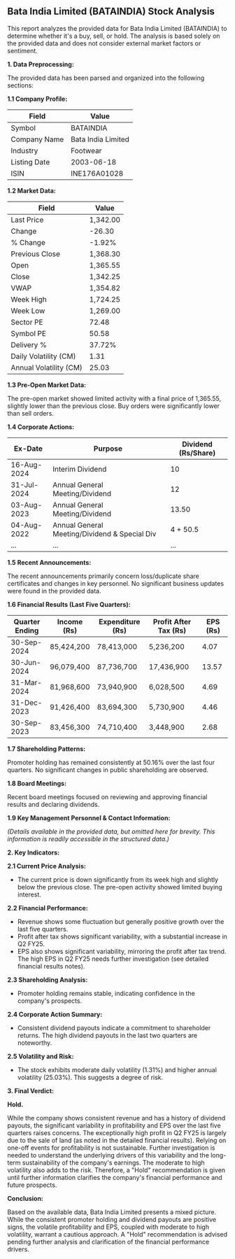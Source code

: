 ## Bata India Limited (BATAINDIA) Stock Analysis

This report analyzes the provided data for Bata India Limited (BATAINDIA) to determine whether it's a buy, sell, or hold.  The analysis is based solely on the provided data and does not consider external market factors or sentiment.

**1. Data Preprocessing:**

The provided data has been parsed and organized into the following sections:

**1.1 Company Profile:**

| Field             | Value                     |
|----------------------|--------------------------|
| Symbol              | BATAINDIA                 |
| Company Name        | Bata India Limited         |
| Industry            | Footwear                  |
| Listing Date        | 2003-06-18                |
| ISIN                | INE176A01028              |


**1.2 Market Data:**

| Field             | Value       |
|----------------------|-------------|
| Last Price          | 1,342.00    |
| Change              | -26.30      |
| % Change            | -1.92%      |
| Previous Close      | 1,368.30    |
| Open                | 1,365.55    |
| Close               | 1,342.25    |
| VWAP                | 1,354.82    |
| Week High           | 1,724.25    |
| Week Low            | 1,269.00    |
| Sector PE           | 72.48       |
| Symbol PE           | 50.58       |
| Delivery %          | 37.72%      |
| Daily Volatility (CM)| 1.31        |
| Annual Volatility (CM)| 25.03       |


**1.3 Pre-Open Market Data:**

The pre-open market showed limited activity with a final price of 1,365.55, slightly lower than the previous close.  Buy orders were significantly lower than sell orders.

**1.4 Corporate Actions:**

| Ex-Date      | Purpose                                      | Dividend (Rs/Share) |
|--------------|----------------------------------------------|----------------------|
| 16-Aug-2024  | Interim Dividend                             | 10                    |
| 31-Jul-2024  | Annual General Meeting/Dividend               | 12                    |
| 03-Aug-2023  | Annual General Meeting/Dividend               | 13.50                 |
| 04-Aug-2022  | Annual General Meeting/Dividend & Special Div | 4 + 50.5              |
| ...           | ...                                          | ...                   |  *(Further historical dividend data available)*


**1.5 Recent Announcements:**

The recent announcements primarily concern loss/duplicate share certificates and changes in key personnel.  No significant business updates were found in the provided data.


**1.6 Financial Results (Last Five Quarters):**

| Quarter Ending    | Income (Rs)     | Expenditure (Rs) | Profit After Tax (Rs) | EPS (Rs) |
|--------------------|-----------------|--------------------|-----------------------|----------|
| 30-Sep-2024       | 85,424,200      | 78,413,000        | 5,236,200             | 4.07     |
| 30-Jun-2024       | 96,079,400      | 87,736,700        | 17,436,900            | 13.57    |
| 31-Mar-2024       | 81,968,600      | 73,940,900        | 6,028,500             | 4.69     |
| 31-Dec-2023       | 91,426,400      | 83,694,300        | 5,730,900             | 4.46     |
| 30-Sep-2023       | 83,456,300      | 74,710,400        | 3,448,900             | 2.68     |


**1.7 Shareholding Patterns:**

Promoter holding has remained consistently at 50.16% over the last four quarters.  No significant changes in public shareholding are observed.


**1.8 Board Meetings:**

Recent board meetings focused on reviewing and approving financial results and declaring dividends.


**1.9 Key Management Personnel & Contact Information:**

*(Details available in the provided data, but omitted here for brevity.  This information is readily accessible in the structured data.)*


**2. Key Indicators:**

**2.1 Current Price Analysis:**

* The current price is down significantly from its week high and slightly below the previous close.  The pre-open activity showed limited buying interest.

**2.2 Financial Performance:**

* Revenue shows some fluctuation but generally positive growth over the last five quarters.
* Profit after tax shows significant variability, with a substantial increase in Q2 FY25.
* EPS also shows significant variability, mirroring the profit after tax trend.  The high EPS in Q2 FY25 needs further investigation (see detailed financial results notes).

**2.3 Shareholding Analysis:**

* Promoter holding remains stable, indicating confidence in the company's prospects.

**2.4 Corporate Action Summary:**

* Consistent dividend payouts indicate a commitment to shareholder returns.  The high dividend payouts in the last two quarters are noteworthy.

**2.5 Volatility and Risk:**

* The stock exhibits moderate daily volatility (1.31%) and higher annual volatility (25.03%).  This suggests a degree of risk.

**3. Final Verdict:**

**Hold.**

While the company shows consistent revenue and has a history of dividend payouts, the significant variability in profitability and EPS over the last five quarters raises concerns.  The exceptionally high profit in Q2 FY25 is largely due to the sale of land (as noted in the detailed financial results).  Relying on one-off events for profitability is not sustainable.  Further investigation is needed to understand the underlying drivers of this variability and the long-term sustainability of the company's earnings.  The moderate to high volatility also adds to the risk.  Therefore, a "Hold" recommendation is given until further information clarifies the company's financial performance and future prospects.


**Conclusion:**

Based on the available data, Bata India Limited presents a mixed picture.  While the consistent promoter holding and dividend payouts are positive signs, the volatile profitability and EPS, coupled with moderate to high volatility, warrant a cautious approach.  A "Hold" recommendation is advised pending further analysis and clarification of the financial performance drivers.
